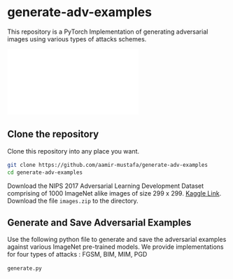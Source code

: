 # generate-adv-examples
This repository is a PyTorch Implementation of generating adversarial images using various types of attacks schemes.

![Figure 1](sample.pdf)

## Clone the repository
Clone this repository into any place you want.
```bash
git clone https://github.com/aamir-mustafa/generate-adv-examples
cd generate-adv-examples
```

Download the  NIPS 2017 Adversarial Learning Development Dataset comprising of 1000 ImageNet alike images of size 299 x 299.
[Kaggle Link](https://www.kaggle.com/google-brain/nips-2017-adversarial-learning-development-set).
Download the file ``images.zip`` to the directory.


## Generate and Save Adversarial Examples 

Use the following python file to generate and save the adversarial examples against various ImageNet pre-trained models. We provide implementations for four types of attacks : FGSM, BIM, MIM, PGD

``generate.py`` 

